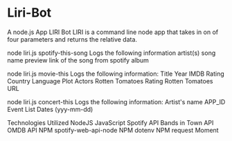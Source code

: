 # Liri-Bot
A  node.js App
LIRI Bot
LIRI is a command line node app that takes in on of four parameters and returns the relative data.

node liri.js spotify-this-song 
Logs the following information
artist(s)
song name
preview link of the song from spotify
album
 
node liri.js movie-this 
Logs the following information:
Title
Year
IMDB Rating
Country
Language
Plot
Actors
Rotten Tomatoes Rating
Rotten Tomatoes URL

node liri.js concert-this 
Logs the following information:
Artist's name
APP_ID
Event List
Dates (yyy-mm-dd)

Technologies Utilized
NodeJS
JavaScript
Spotify API
Bands in Town API
OMDB API
NPM spotify-web-api-node
NPM dotenv
NPM request
Moment
